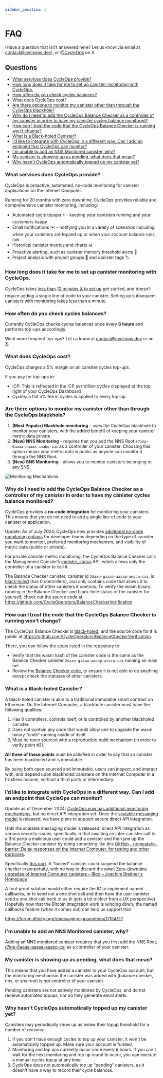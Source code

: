 ```yaml
---
sidebar_position: 5
---
```


# FAQ

(Have a question that isn’t answered here? Let us know via email at [contact@cycleops.dev](mailto:contact@cycleops.dev)), or [@CycleOps](https://x.com/cycleops) on X

## Questions

- [What services does CycleOps provide?](#what-services-does-cycleops-provide)
- [How long does it take for me to set up canister monitoring with CycleOps.](#how-long-does-it-take-for-me-to-set-up-canister-monitoring-with-cycleops)
- [How often do you check cycles balances?](#how-often-do-you-check-cycles-balances)
- [What does CycleOps cost?](#what-does-cycleops-cost)
- [Are there options to monitor my canister other than through the CycleOps blackhole?](#are-there-options-to-monitor-my-canister-other-than-through-the-cycleops-blackhole)
- [Why do I need to add the CycleOps Balance Checker as a controller of my canister in order to have my canister cycles balance monitored?](#why-do-i-need-to-add-the-cycleops-balance-checker-as-a-controller-of-my-canister-in-order-to-have-my-canister-cycles-balance-monitored)
- [How can I trust the code that the CycleOps Balance Checker is running won’t change?](#how-can-i-trust-the-code-that-the-cycleops-balance-checker-is-running-wont-change)
- [What is a Black-holed Canister?](#what-is-a-black-holed-canister)
- [I’d like to integrate with CycleOps in a different way. Can I add an endpoint that CycleOps can monitor?](#id-like-to-integrate-with-cycleops-in-a-different-way-can-i-add-an-endpoint-that-cycleops-can-monitor)
- [I'm unable to add an NNS Monitored canister, why?](#im-unable-to-add-an-nns-monitored-canister-why)
- [My canister is showing up as pending, what does that mean?](#my-canister-is-showing-up-as-pending-what-does-that-mean)
- [Why hasn't CycleOps automatically topped up my canister yet?](#why-hasnt-cycleops-automatically-topped-up-my-canister-yet)

### What services does CycleOps provide?
CycleOps is proactive, automated, no-code monitoring for canister applications on the Internet Computer.

Running for 20 months with zero downtime, CycleOps provides reliable and comprehensive canister monitoring, including:
- Automated cycle topups ⚡️ - keeping your canisters running and your customers happy
- Email notifications ✉️ - notifying you in a variety of scenarios including when your canisters are topped up or when your account balance runs low
- Historical canister metrics and charts 📊
- Proactive alerting, such as canister memory threshold alerts 🚨
- Project analysis with project groups 📂 and canister tags 🏷️

### How long does it take for me to set up canister monitoring with CycleOps.

CycleOps takes [less than 10 minutes ⏳ to set up](./getting-started.md) get started, and doesn't require adding a single line of code to your canister. Setting up subsequent canisters with monitoring takes less than a minute.

### How often do you check cycles balances?

Currently CycleOps checks cycles balances once every **6 hours** and performs top-ups accordingly. 

Want more frequent top-ups? Let us know at [contact@cycleops.dev](mailto:contact@cycleops.dev) or on [X](https://x.com/CycleOps).

### What does CycleOps cost?

CycleOps charges a 5% margin on all canister cycles top-ups. 

If you pay for top-ups in:

- ICP: This is reflected in the ICP per trillion cycles displayed at the top right of your CycleOps Dashboard
- Cycles: a flat 5% fee in cycles is applied to every top-up.

### Are there options to monitor my canister other than through the CycleOps blackhole?

1. **(Most Popular) Blackhole monitoring** - uses the CycleOps blackhole to monitor your canisters, with the added benefit of keeping your canister metric data private
2. **(New) NNS Monitoring** - requires that you add the NNS Root `r7inp-6aaaa-aaaaa-aaabq-cai` as a controller of your canister. Choosing this option means your metric data is public as anyone can monitor it through the NNS Root.
3. **(New) SNS Monitoring** - allows you to monitor canisters belonging to any SNS.

![Monitoring Mechanisms](./img/monitoring.png)

### Why do I need to add the CycleOps Balance Checker as a controller of my canister in order to have my canister cycles balance monitored?

CycleOps provides a **no-code integration** for monitoring your canisters. This means that you do not need to add a single line of code to your canister or application.

Update: As of July 2024, CycleOps now provides [additional no-code monitoring options](#are-there-options-to-monitor-my-canister-other-than-through-the-cycleops-blackhole) for developer teams depending on the type of canister you want to monitor, preferred monitoring mechanism, and visibility of metric data (public or private).

For private canister metric monitoring, the CycleOps Balance Checker calls the Management Canister’s [canister_status](https://internetcomputer.org/docs/current/references/ic-interface-spec/#canister-status) API, which allows only the controller of a canister to call it. 

The Balance Checker canister, canister id `2daxo-giaaa-aaaap-anvca-cai`, is [black-holed](#what-is-a-black-holed-canister) (has 0 controllers), and only contains code that allows it to check the status of other canisters it controls. To verify the wasm binary running in the Balance Checker and black-hole status of the canister for yourself, check out the source code at https://github.com/CycleOperators/BalanceCheckerVerification

### How can I trust the code that the CycleOps Balance Checker is running won’t change?

The CycleOps Balance Checker is [black-holed](#what-is-a-black-holed-canister1), and the source code for it is public at https://github.com/CycleOperators/BalanceCheckerVerification. 

There, you can follow the steps listed in the repository to:

- Verify that the wasm hash of the canister code is the same as the Balance Checker canister `2daxo-giaaa-aaaap-anvca-cai` running on main net
- Review the [Balance Checker code](https://github.com/CycleOperators/BalanceCheckerVerification/blob/main/blackhole.mo), to ensure it is not able to do anything except check the statuses of other canisters.

### What is a Black-holed Canister?

A black-holed canister is akin to a traditional immutable smart contract on Ethereum. On the Internet Computer, a blackhole canister must have the following qualities:

1. Has 0 controllers, controls itself, or is controlled by another blackholed canister. 
2. Does not contain any code that would allow one to upgrade the wasm binary “code” running inside of itself.
3. Must be open sourced with a reproducible build mechanism (in order to verify point #2).

**All three of these points** must be satisfied in order to say that an canister has been blackholed and is immutable.

By being both open sourced and immutable, users can inspect, and interact with, and depend upon blackholed canisters on the Internet Computer in a trustless manner, without a third party or intermediary.

### I’d like to integrate with CycleOps in a different way. Can I add an endpoint that CycleOps can monitor?

Update as of December 2024: [CycleOps now has additional monitoring mechanisms](#are-there-options-to-monitor-my-canister-other-than-through-the-cycleops-blackhole), but no direct API integration yet. Once the [scalable messaging model](https://forum.dfinity.org/t/scalable-messaging-model/26920) is released, we have plans to support secure direct API integration.

Until the scalable messaging model is released, direct API integration as various security issues, specifically in that awaiting an inter-canister call to a 3rd party a malicious user could add a canister and then jam up the Balance Checker canister by doing something like this [GitHub - nomeata/ic-barrier: Delay responses on the Internet Computer, for testing and other purposes](https://github.com/nomeata/ic-barrier).

Specifically [this part](https://github.com/nomeata/ic-barrier#caution). A “locked” canister could suspend the balance checker in perpetuity, with no way to discard the await [Zero-downtime upgrades of Internet Computer canisters – Blog – Joachim Breitner's Homepage](https://www.joachim-breitner.de/blog/789-Zero-downtime_upgrades_of_Internet_Computer_canisters)

A fool-proof solution would either require the IC to implement named callbacks, or to send out a one shot call and then have the user canister send a one shot call back to us (it gets a bit trickier from a UX perspective). Hopefully now that the Bitcoin integration work is winding down, the named callbacks feature (when it comes out) can help us support this!

https://forum.dfinity.org/t/messaging-guarantees/17154/27


### I'm unable to add an NNS Monitored canister, why?

Adding an NNS monitored canister requires that you first add the NNS Root, [r7inp-6aaaa-aaaaa-aaabq-cai](https://dashboard.internetcomputer.org/canister/r7inp-6aaaa-aaaaa-aaabq-cai) as a controller of your canister.

### My canister is showing up as pending, what does that mean?

This means that you have added a canister to your CycleOps account, but the monitoring mechanism the canister was added with (balance checker, nns, or sns root) is not controller of your canister.

Pending canisters are not actively monitored by CycleOps, and do not receive automated topups, nor do they generate email alerts.

### Why hasn't CycleOps automatically topped up my canister yet?

Canisters may periodically show up as below their topup threshold for a number of reasons:

1. If you don't have enough cycles to top up your canister, it won't be automatically topped up. Make sure your account is funded.
2. Monitoring and top ups currently occur once every 6 hours. If you can't wait for the next monitoring and top up round to occur, you can execute a manual cycles topup at any time.
3. CycleOps does not automatically top up "pending" canisters, as it doesn't have a way to record their cycle balances.